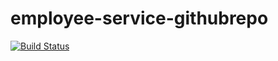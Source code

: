 # employee-service-githubrepo

[![Build Status](https://dev.azure.com/tgdemo07/employee-servivce-githubrepo/_apis/build/status/tgdemo07.employee-service-githubrepo)](https://dev.azure.com/tgdemo07/employee-servivce-githubrepo/_build/latest?definitionId=1)

